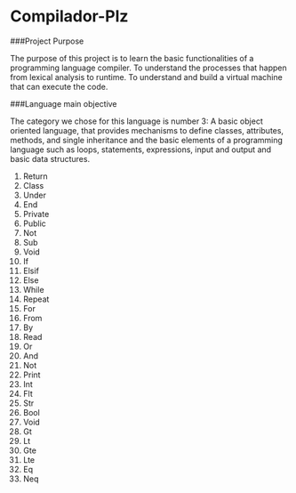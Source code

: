 # Compilador-Plz


###Project Purpose

The purpose of this project is to learn the basic functionalities of a programming language compiler. To understand the processes that happen from lexical analysis to runtime. To understand and build a virtual machine that can execute the code.

###Language main objective

The category we chose for this language is number 3: A basic object oriented language, that provides mechanisms to define classes, attributes, methods, and single inheritance and the basic elements of a programming language such as loops, statements, expressions, input and output and basic data structures.



1. Return
2. Class
3. Under
4. End
5. Private
6. Public
7. Not
8. Sub
9. Void
10. If
11. Elsif
12. Else
13. While
14. Repeat
15. For
16. From
17. By
18. Read
19. Or
20. And
21. Not
22. Print
23. Int
24. Flt
25. Str
26. Bool
27. Void
28. Gt
29. Lt
30. Gte
31. Lte
32. Eq
33. Neq
